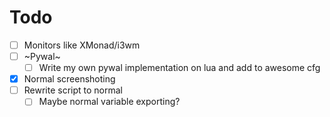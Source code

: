 # Todo
+ [ ] Monitors like XMonad/i3wm
+ [ ] ~Pywal~
  - [ ] Write my own pywal implementation on lua and add to awesome cfg
+ [X] Normal screenshoting
+ [ ] Rewrite script to normal
  - [ ] Maybe normal variable exporting?
